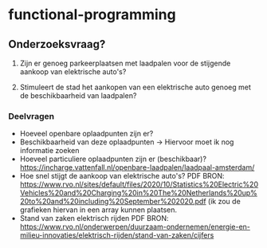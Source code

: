 # functional-programming

## Onderzoeksvraag?

1. Zijn er genoeg parkeerplaatsen met laadpalen voor de stijgende aankoop van elektrische auto's?

2. Stimuleert de stad het aankopen van een elektrische auto genoeg met de beschikbaarheid van laadpalen?

### Deelvragen
- Hoeveel openbare oplaadpunten zijn er?
- Beschikbaarheid van deze oplaadpunten -> Hiervoor moet ik nog informatie zoeken
- Hoeveel particuliere oplaadpunten zijn er (beschikbaar)? https://incharge.vattenfall.nl/openbare-laadpalen/laadpaal-amsterdam/
- Hoe snel stijgt de aankoop van elektrische auto's?
PDF BRON: https://www.rvo.nl/sites/default/files/2020/10/Statistics%20Electric%20Vehicles%20and%20Charging%20in%20The%20Netherlands%20up%20to%20and%20including%20September%202020.pdf
(ik zou de grafieken hiervan in een array kunnen plaatsen. 
- Stand van zaken elektrisch rijden
PDF BRON: https://www.rvo.nl/onderwerpen/duurzaam-ondernemen/energie-en-milieu-innovaties/elektrisch-rijden/stand-van-zaken/cijfers




